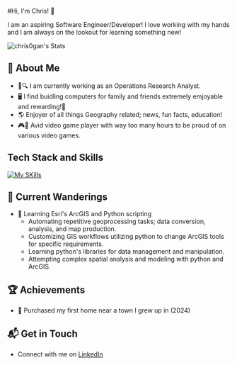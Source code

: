 #Hi, I'm Chris! 👋

I am an aspiring Software Engineer/Developer! I love working with my hands and I am always on the lookout for learning something new!

![chris0gan's Stats](https://github-readme-stats.vercel.app/api?username=chris0gan&theme=vue-dark&show_icons=true&hide_border=true&count_private=true)

## 🚀 About Me

- 📄🔍 I am currently working as an Operations Research Analyst.
- 🖥️ I find buidling computers for family and friends extremely emjoyable and rewarding!🌟
- 🌎 Enjoyer of all things Geography related; news, fun facts, education!
- 🎮🎲 Avid video game player with way too many hours to be proud of on various video games.

## Tech Stack and Skills
[![My SKills](https://skillicons.dev/icons?i=js,py,html,css,r,java,linux,react,svelte,vscode,guthub,gitlab,docker)](https://skillicons.dev)

## 🐣 Current Wanderings

- 🚀 Learning Esri's ArcGIS and Python scripting 
  - Automating repetitive geoprocessing tasks; data conversion, analysis, and map production.
  - Customizing GIS workflows utilizing python to change ArcGIS tools for specific requirements.
  - Learning python's libraries for data management and manipulation. 
  - Attempting complex spatial analysis and modeling with python and ArcGIS.

## 🏆 Achievements

- 🌟 Purchased my first home near a town I grew up in (2024)

## 📬 Get in Touch

- Connect with me on [LinkedIn](https://www.linkedin.com/in/christopher-ogan/)

<!--
**chris0gan/chris0gan** is a ✨ _special_ ✨ repository because its `README.md` (this file) appears on your GitHub profile.

Here are some ideas to get you started:

- 🔭 I’m currently working on ...
- 🌱 I’m currently learning ...
- 👯 I’m looking to collaborate on ...
- 🤔 I’m looking for help with ...
- 💬 Ask me about ...
- 📫 How to reach me: ...
- 😄 Pronouns: ...
- ⚡ Fun fact: ...
-->
